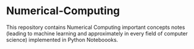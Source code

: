 # Numerical-Computing
This repository contains Numerical Computing important concepts notes (leading to machine learning and approximately in every field of computer science) implemented in Python Noteboooks.
